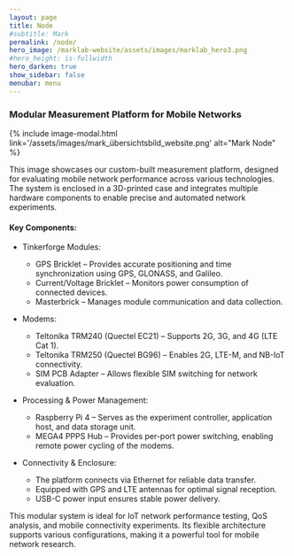 ```yaml
---
layout: page
title: Node
#subtitle: Mark
permalink: /node/
hero_image: /marklab-website/assets/images/marklab_hero3.png
#hero_height: is-fullwidth
hero_darken: true
show_sidebar: false
menubar: menu
---
```


### Modular Measurement Platform for Mobile Networks

{% include image-modal.html link='/assets/images/mark_übersichtsbild_website.png' alt="Mark Node" %}

This image showcases our custom-built measurement platform, designed for evaluating mobile network performance across various technologies. The system is enclosed in a 3D-printed case and integrates multiple hardware components to enable precise and automated network experiments.

#### Key Components:
- Tinkerforge Modules:
    - GPS Bricklet – Provides accurate positioning and time synchronization using GPS, GLONASS, and Galileo.
    - Current/Voltage Bricklet – Monitors power consumption of connected devices.
    - Masterbrick – Manages module communication and data collection.

- Modems:
    - Teltonika TRM240 (Quectel EC21) – Supports 2G, 3G, and 4G (LTE Cat 1).
    - Teltonika TRM250 (Quectel BG96) – Enables 2G, LTE-M, and NB-IoT connectivity.
    - SIM PCB Adapter – Allows flexible SIM switching for network evaluation.

- Processing & Power Management:
    - Raspberry Pi 4 – Serves as the experiment controller, application host, and data storage unit.
    - MEGA4 PPPS Hub – Provides per-port power switching, enabling remote power cycling of the modems.

- Connectivity & Enclosure:
    - The platform connects via Ethernet for reliable data transfer.
    - Equipped with GPS and LTE antennas for optimal signal reception.
    - USB-C power input ensures stable power delivery.

This modular system is ideal for IoT network performance testing, QoS analysis, and mobile connectivity experiments. Its flexible architecture supports various configurations, making it a powerful tool for mobile network research.